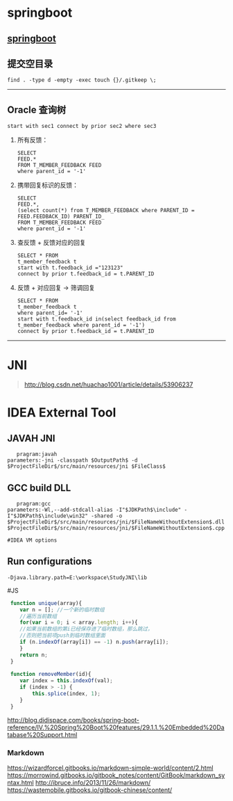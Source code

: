 # springboot
[springboot](http://blog.didispace.com/books/spring-boot-reference/IV.%20Spring%20Boot%20features/27.1.1.%20Spring%20MVC%20auto-configuration.html)  
---
## 提交空目录  
    find . -type d -empty -exec touch {}/.gitkeep \;
---  
## Oracle 查询树
    start with sec1 connect by prior sec2 where sec3
1. 所有反馈：
    ```
    SELECT
    FEED.*
    FROM T_MEMBER_FEEDBACK FEED
    where parent_id = '-1'
    ```
2. 携带回复标识的反馈：
    ```
    SELECT 
    FEED.*,
    (select count(*) from T_MEMBER_FEEDBACK where PARENT_ID = FEED.FEEDBACK_ID) PARENT_ID_
    FROM T_MEMBER_FEEDBACK FEED
    where parent_id = '-1'
    ```
3. 查反馈 + 反馈对应的回复
    ```
    SELECT * FROM
    t_member_feedback t
    start with t.feedback_id ="123123"
    connect by prior t.feedback_id = t.PARENT_ID
    ```
    
4. 反馈 + 对应回复 -> 筛调回复
    ```
    SELECT * FROM
    t_member_feedback t
    where parent_id= '-1'
    start with t.feedback_id in(select feedback_id from t_member_feedback where parent_id = '-1')
    connect by prior t.feedback_id = t.PARENT_ID
    ```
---

# JNI
 >http://blog.csdn.net/huachao1001/article/details/53906237  
 
# IDEA External Tool
## JAVAH JNI
```
   pragram:javah
parameters:-jni -classpath $OutputPath$ -d $ProjectFileDir$/src/main/resources/jni $FileClass$
```

## GCC build DLL
```
   pragram:gcc
parameters:-Wl,--add-stdcall-alias -I"$JDKPath$\include" -I"$JDKPath$\include\win32" -shared -o $ProjectFileDir$/src/main/resources/jni/$FileNameWithoutExtension$.dll $ProjectFileDir$/src/main/resources/jni/$FileNameWithoutExtension$.cpp

#IDEA VM options
```
## Run configurations
```
-Djava.library.path=E:\workspace\StudyJNI\lib
```

#JS
```javascript
 function unique(array){
 	var n = []; //一个新的临时数组 
 	//遍历当前数组 
 	for(var i = 0; i < array.length; i++){ 
 	//如果当前数组的第i已经保存进了临时数组，那么跳过， 
 	//否则把当前项push到临时数组里面 
 	if (n.indexOf(array[i]) == -1) n.push(array[i]); 
 	} 
 	return n; 
 }
 
 function removeMember(id){
 	var index = this.indexOf(val);
 	if (index > -1) {
 		this.splice(index, 1);
 	}
 }
```
http://blog.didispace.com/books/spring-boot-reference/IV.%20Spring%20Boot%20features/29.1.1.%20Embedded%20Database%20Support.html

### Markdown

https://wizardforcel.gitbooks.io/markdown-simple-world/content/2.html
https://morrowind.gitbooks.io/gitbook_notes/content/GitBook/markdown_syntax.html
http://ibruce.info/2013/11/26/markdown/
https://wastemobile.gitbooks.io/gitbook-chinese/content/
